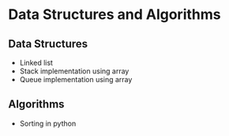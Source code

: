 # Data Structures and Algorithms

## Data Structures 
- Linked list 
- Stack implementation using array
- Queue implementation using array

## Algorithms
- Sorting in python
